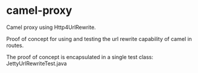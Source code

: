 camel-proxy
===========

Camel proxy using Http4UrlRewrite.

Proof of concept for using and testing the url rewrite capability of camel in routes.

The proof of concept is encapsulated in a single test class: JettyUrlRewriteTest.java
